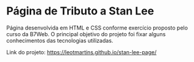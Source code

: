 # Página de Tributo a Stan Lee

Página desenvolvida em HTML e CSS conforme exercício proposto pelo curso da B7Web. O principal objetivo do projeto foi fixar alguns conhecimentos das tecnologias utilizadas.

Link do projeto: https://leotmartins.github.io/stan-lee-page/
